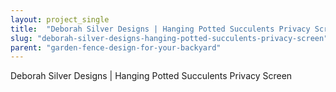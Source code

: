 ```yaml
---
layout: project_single
title:  "Deborah Silver Designs | Hanging Potted Succulents Privacy Screen"
slug: "deborah-silver-designs-hanging-potted-succulents-privacy-screen"
parent: "garden-fence-design-for-your-backyard"
---
```

Deborah Silver Designs | Hanging Potted Succulents Privacy Screen